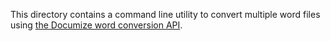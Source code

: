 This directory contains a command line utility to convert multiple word files using 
[the Documize word conversion API](https://documize.com/word-convert).